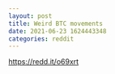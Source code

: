 ```yaml
--- 
layout: post 
title: Weird BTC movements 
date: 2021-06-23 1624443348 
categories: reddit 
--- 
```

https://redd.it/o69xrt